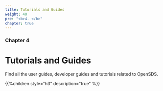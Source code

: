 ```yaml
---
title: Tutorials and Guides
weight: 40
pre: "<b>4. </b>"
chapter: true
---
```


### Chapter 4

# Tutorials and Guides  

Find all the user guides, developer guides and tutorials related to OpenSDS.

{{%children style="h3" description="true" %}}  
